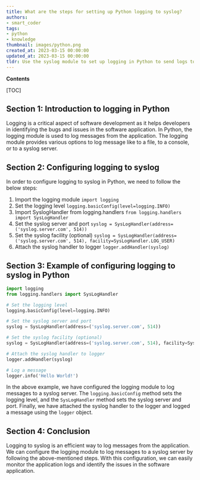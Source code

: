 ```yaml
---
title: What are the steps for setting up Python logging to syslog?
authors:
- smart_coder
tags:
- python
- knowledge
thumbnail: images/python.png
created_at: 2023-03-15 00:00:00
updated_at: 2023-03-15 00:00:00
tldr: Use the syslog module to set up logging in Python to send logs to the system log on Unix systems.
---
```


**Contents**

[TOC]

## Section 1: Introduction to logging in Python

Logging is a critical aspect of software development as it helps developers in identifying the bugs and issues in the software application. In Python, the logging module is used to log messages from the application. The logging module provides various options to log message like to a file, to a console, or to a syslog server.

## Section 2: Configuring logging to syslog

In order to configure logging to syslog in Python, we need to follow the below steps:

1. Import the logging module `import logging` 
2. Set the logging level `logging.basicConfig(level=logging.INFO)` 
3. Import SyslogHandler from logging.handlers `from logging.handlers import SysLogHandler` 
4. Set the syslog server and port `syslog = SysLogHandler(address=('syslog.server.com', 514))` 
5. Set the syslog facility (optional) `syslog = SysLogHandler(address=('syslog.server.com', 514), facility=SysLogHandler.LOG_USER)` 
6. Attach the syslog handler to logger `logger.addHandler(syslog)` 

## Section 3: Example of configuring logging to syslog in Python

```python
import logging
from logging.handlers import SysLogHandler

# Set the logging level
logging.basicConfig(level=logging.INFO)

# Set the syslog server and port
syslog = SysLogHandler(address=('syslog.server.com', 514))

# Set the syslog facility (optional)
syslog = SysLogHandler(address=('syslog.server.com', 514), facility=SysLogHandler.LOG_USER)

# Attach the syslog handler to logger
logger.addHandler(syslog)

# Log a message
logger.info('Hello World!')
```

In the above example, we have configured the logging module to log messages to a syslog server. The `logging.basicConfig` method sets the logging level, and the `SysLogHandler` method sets the syslog server and port. Finally, we have attached the syslog handler to the logger and logged a message using the `logger` object. 

## Section 4: Conclusion

Logging to syslog is an efficient way to log messages from the application. We can configure the logging module to log messages to a syslog server by following the above-mentioned steps. With this configuration, we can easily monitor the application logs and identify the issues in the software application.
